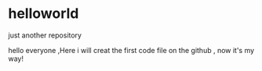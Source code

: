 # helloworld
just another repository

hello everyone ,Here i will creat the first code file on the github , now it's my way!
